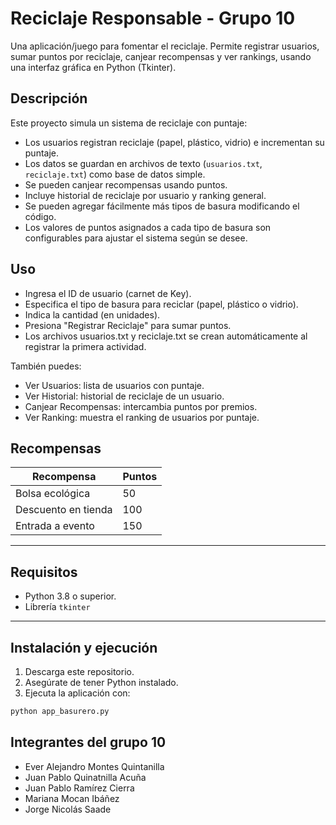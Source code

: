# Reciclaje Responsable - Grupo 10

Una aplicación/juego para fomentar el reciclaje. Permite registrar usuarios, sumar puntos por reciclaje, canjear recompensas y ver rankings, usando una interfaz gráfica en Python (Tkinter).

## Descripción

Este proyecto simula un sistema de reciclaje con puntaje:

- Los usuarios registran reciclaje (papel, plástico, vidrio) e incrementan su puntaje.
- Los datos se guardan en archivos de texto (`usuarios.txt`, `reciclaje.txt`) como base de datos simple.
- Se pueden canjear recompensas usando puntos.
- Incluye historial de reciclaje por usuario y ranking general.
- Se pueden agregar fácilmente más tipos de basura modificando el código.
- Los valores de puntos asignados a cada tipo de basura son configurables para ajustar el sistema según se desee.

## Uso

- Ingresa el ID de usuario (carnet de Key).
- Especifica el tipo de basura para reciclar (papel, plástico o vidrio).
- Indica la cantidad (en unidades).
- Presiona "Registrar Reciclaje" para sumar puntos.
- Los archivos usuarios.txt y reciclaje.txt se crean automáticamente al registrar la primera actividad.

También puedes:

- Ver Usuarios: lista de usuarios con puntaje.
- Ver Historial: historial de reciclaje de un usuario.
- Canjear Recompensas: intercambia puntos por premios.
- Ver Ranking: muestra el ranking de usuarios por puntaje.

## Recompensas

| Recompensa          | Puntos         |
| ------------------- | -------------- |
| Bolsa ecológica     | 50             |
| Descuento en tienda | 100            |
| Entrada a evento    | 150            |

---

## Requisitos

- Python 3.8 o superior.
- Librería `tkinter` 

---

## Instalación y ejecución

1. Descarga este repositorio.
2. Asegúrate de tener Python instalado.
3. Ejecuta la aplicación con:

```bash
python app_basurero.py
```

## Integrantes del grupo 10
- Ever Alejandro Montes Quintanilla
- Juan Pablo Quinatnilla Acuña
- Juan Pablo Ramírez Cierra
- Mariana Mocan Ibáñez
- Jorge Nicolás Saade

